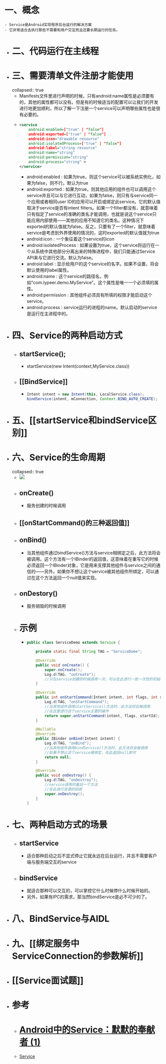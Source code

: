 # 一、概念
	- Service是Android实现程序后台运行的解决方案
	- 它非常适合去执行那些不需要和用户交互而且还要长期运行的任务。
- # 二、代码运行在主线程
- # 三、需要清单文件注册才能使用
  collapsed:: true
	- Manifests文件里进行声明的时候，只有android:name属性是必须要有的，其他的属性都可以没有。但是有的时候适当的配置可以让我们的开发进行地更加顺利，所以了解一下注册一个service可以声明哪些属性也是很有必要的。
	- ```xml
	  <service
	      android:enabled=["true" | "false"]
	      android:exported=["true" | "false"]
	      android:icon="drawable resource"
	      android:isolatedProcess=["true" | "false"]
	      android:label="string resource"
	      android:name="string"
	      android:permission="string"
	      android:process="string" >
	  </service>
	  ```
		- android:enabled : 如果为true，则这个service可以被系统实例化，如果为false，则不行。默认为true
		- android:exported : 如果为true，则其他应用的组件也可以调用这个service并且可以与它进行互动，如果为false，则只有与service同一个应用或者相同user ID的应用可以开启或绑定此service。它的默认值取决于service是否有intent filters。如果一个filter都没有，就意味着只有指定了service的准确的类名才能调用，也就是说这个service只能应用内部使用——其他的应用不知道它的类名。这种情况下exported的默认值就为false。反之，只要有了一个filter，就意味着service是考虑到外界使用的情况的，这时exported的默认值就为true
		- android:icon : 一个象征着这个service的icon
		- android:isolatedProcess : 如果设置为true，这个service将运行在一个从系统中其他部分分离出来的特殊进程中，我们只能通过Service API来与它进行交流。默认为false。
		- android:label : 显示给用户的这个service的名字。如果不设置，将会默认使用<application>的label属性。
		- android:name : 这个service的路径名，例如“com.lypeer.demo.MyService”。这个属性是唯一一个必须填的属性。
		- android:permission : 其他组件必须具有所填的权限才能启动这个service。
		- android:process : service运行的进程的name。默认启动的service是运行在主进程中的。
- # 四、Service的两种启动方式
	- ## startService();
		- startService(new Intent(context,MyService.class))
	- ## [[BindService]]
		- ```java
		  Intent intent = new Intent(this, LocalService.class);
		  bindService(intent, mConnection, Context.BIND_AUTO_CREATE);
		  ```
- # 五、[[startService和bindService区别]]
- # 六、Service的生命周期
  collapsed:: true
	- ![](https://upload-images.jianshu.io/upload_images/1291453-fe8597f87c8443c9.jpg?imageMogr2/auto-orient/strip|imageView2/2/w/389/format/webp)
	- ## onCreate()
		- 服务创建的时候调用
	- ## [[onStartCommand()的三种返回值]]
	- ## onBind()
		- 当其他组件通过bindService()方法与service相绑定之后，此方法将会被调用。这个方法有一个IBinder的返回值，这意味着在重写它的时候必须返回一个IBinder对象，它是用来支撑其他组件与service之间的通信的——另外，如果你不想让这个service被其他组件所绑定，可以通过在这个方法返回一个null值来实现。
	- ## onDestory()
		- 服务销毁的时候调用
	- # 示例
		- ```java
		  public class ServiceDemo extends Service {
		  
		      private static final String TAG = "ServiceDome";
		  
		      @Override
		      public void onCreate() {
		          super.onCreate();
		          Log.d(TAG, "onCreate");
		          //只在service创建的时候调用一次，可以在此进行一些一次性的初始化操作
		      }
		  
		      @Override
		      public int onStartCommand(Intent intent, int flags, int startId) {
		          Log.d(TAG, "onStartCommand");
		          //当其他组件调用startService()方法时，此方法将会被调用
		          //在这里进行这个service主要的操作
		          return super.onStartCommand(intent, flags, startId);
		      }
		  
		      @Nullable
		      @Override
		      public IBinder onBind(Intent intent) {
		          Log.d(TAG, "onBind");
		          //当其他组件调用bindService()方法时，此方法将会被调用
		          //如果不想让这个service被绑定，在此返回null即可
		          return null;
		      }
		  
		      @Override
		      public void onDestroy() {
		          Log.d(TAG, "onDestroy");
		          //service调用的最后一个方法
		          //在此进行资源的回收
		          super.onDestroy();
		      }
		  }
		  ```
- # 七、两种启动方式的场景
	- ## startService
		- 适合那种启动之后不显式停止它就永远在后台运行，并且不需要客户端与服务端交互的service
	- ## bindService
		- 就适合那种可以交互的，可以掌控它什么时候停什么时候开始的。
		- 另外，如果有IPC的需求，那当然bindService是必不可少的了。
- # 八、BindService与AIDL
- # 九、[[绑定服务中 ServiceConnection的参数解析]]
- # [[Service面试题]]
- # 参考
	- # [Android中的Service：默默的奉献者 (1)](https://blog.csdn.net/luoyanglizi/article/details/51586437)
	- [Service](https://blog.csdn.net/luoyanglizi/article/details/51594016)
